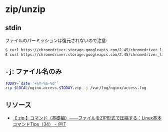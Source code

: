 # zip/unzip

## stdin

ファイルのパーミッションは復元されないので注意:

~~~bash
$ curl https://chromedriver.storage.googleapis.com/2.45/chromedriver_linux64.zip | jar xv
$ curl https://chromedriver.storage.googleapis.com/2.45/chromedriver_linux64.zip | bsdtar -xvf-
~~~

## `-j`: ファイル名のみ

~~~bash
TODAY=`date '+%Y-%m-%d'`
zip $LOCAL/nginx.access.$TODAY.zip -j /var/log/nginx/access.log
~~~

## リソース

- [【 zip 】コマンド（基礎編）――ファイルをZIP形式で圧縮する：Linux基本コマンドTips（34） - ＠IT](https://www.atmarkit.co.jp/ait/articles/1607/25/news021.html)
